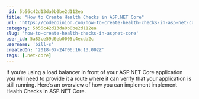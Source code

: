 ```yaml
---
_id: 5b56c42d13da0b0be2d112ea
title: "How to Create Health Checks in ASP.NET Core"
url: 'https://codeopinion.com/how-to-create-health-checks-in-asp-net-core/'
category: 5b56c42d13da0b0be2d112ea
slug: 'how-to-create-health-checks-in-aspnet-core'
user_id: 5a83ce59d6eb0005c4ecda2c
username: 'bill-s'
createdOn: '2018-07-24T06:16:13.002Z'
tags: [.net-core]
---
```


If you’re using a load balancer in front of your ASP.NET Core application you will need to provide it a route where it can verify that your application is still running.  Here’s an overview of how you can implement implement Health Checks in ASP.NET Core.


